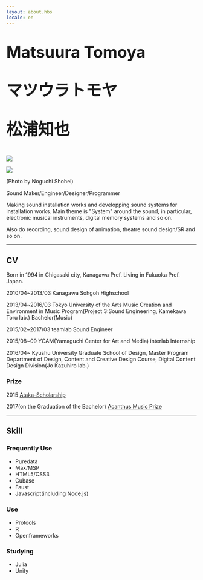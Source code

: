 ```yaml
---
layout: about.hbs
locale: en
---
```


<p style="font-size:300%; font-weight:bolder;">
Matsuura Tomoya
</p>
<p style="font-size:300%; font-weight:bolder;">
マツウラトモヤ
</p>
<p style="font-size:300%; font-weight:bolder;">
松浦知也
</p>

![]({{config.root}}assets/img/profile2.jpg)

![]({{config.root}}assets/img/profile.jpg)

(Photo by Noguchi Shohei)

Sound Maker/Engineer/Designer/Programmer

Making sound installation works and developping sound systems for installation works.
Main theme is "System" around the sound, in particular, electronic musical instruments, digital memory systems and so on.

Also do recording, sound design of animation, theatre sound design/SR and so on.

---

## CV

Born in 1994 in Chigasaki city, Kanagawa Pref. Living in Fukuoka Pref. Japan.

2010/04~2013/03 Kanagawa Sohgoh Highschool

2013/04~2016/03 Tokyo University of the Arts Music Creation and Environment in Music Program(Project 3:Sound Engineering, Kamekawa Toru lab.) Bachelor(Music)

2015/02~2017/03 teamlab Sound Engineer

2015/08~09 YCAM(Yamaguchi Center for Art and Media) interlab Internship

2016/04~ Kyushu University Graduate School of Design, Master Program Department of Design, Content and Creative Design Course, Digital Content Design Division(Jo Kazuhiro lab.)

### Prize

2015 [Ataka-Scholarship](http://www.geidai.ac.jp/life/scholarship/geidai_scholarship)

2017(on the Graduation of the Bachelor) [Acanthus Music Prize](http://www.geidai.ac.jp/information/prize/acanthus)


---

## Skill

### Frequently Use

- Puredata
- Max/MSP
- HTML5/CSS3
- Cubase
- Faust
- Javascript(including Node.js)

### Use

- Protools
- R
- Openframeworks

### Studying

- Julia
- Unity
